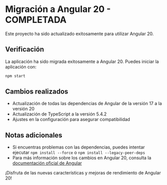 # Migración a Angular 20 - COMPLETADA

Este proyecto ha sido actualizado exitosamente para utilizar Angular 20.

## Verificación

La aplicación ha sido migrada exitosamente a Angular 20. Puedes iniciar la aplicación con:

```bash
npm start
```

## Cambios realizados

- Actualización de todas las dependencias de Angular de la versión 17 a la versión 20
- Actualización de TypeScript a la versión 5.4.2
- Ajustes en la configuración para asegurar compatibilidad

## Notas adicionales

- Si encuentras problemas con las dependencias, puedes intentar ejecutar `npm install --force` o `npm install --legacy-peer-deps`
- Para más información sobre los cambios en Angular 20, consulta la [documentación oficial de Angular](https://angular.io/guide/update-to-latest-version)

¡Disfruta de las nuevas características y mejoras de rendimiento de Angular 20!